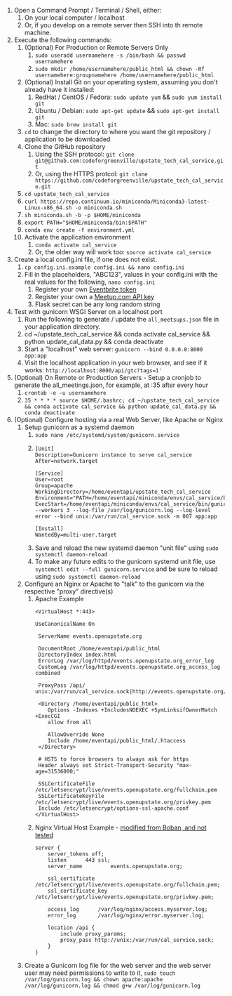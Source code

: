 1. Open a Command Prompt / Terminal / Shell, either:
   1. On your local computer / localhost
   1. Or, if you develop on a remote server then SSH into th remote machine.
2. Execute the following commands:
   1. (Optional) For Production or Remote Servers Only
      1. `sudo useradd usernamehere -s /bin/bash && passwd usernamehere`
      2. `sudo mkdir /home/usernamehere/public_html && chown -Rf usernamehere:groupnamehere /home/usernamehere/public_html`
   3. (Optional) Install Git on your operating system, assuming you don't already have it installed:
      1. RedHat / CentOS / Fedora: `sudo update yum` && `sudo yum install git`
      1. Ubuntu / Debian: `sudo apt-get update` && `sudo apt-get install git`
      1. Mac: `sudo brew install git`
   1. `cd` to change the directory to where you want the git repository / application to be downloaded
   5. Clone the GitHub repository
      1. Using the SSH protocol: `git clone git@github.com:codeforgreenville/upstate_tech_cal_service.git`
      1. Or, using the HTTPS protcol: `git clone https://github.com/codeforgreenville/upstate_tech_cal_service.git`
   6. `cd upstate_tech_cal_service`
   7. `curl https://repo.continuum.io/miniconda/Miniconda3-latest-Linux-x86_64.sh -o miniconda.sh`
   8. `sh miniconda.sh -b -p $HOME/miniconda`
   9. `export PATH="$HOME/miniconda/bin:$PATH"`
   10. `conda env create -f environment.yml`
   1. Activate the application environment
      1. `conda activate cal_service`
      1. Or, the older way will work too: `source activate cal_service`
3. Create a local config.ini file, if one does not exist.
   1. `cp config.ini.example config.ini && nano config.ini`
   1. Fill in the placeholders, "ABC123", values in your config.ini with the real values for the following, `nano config.ini`
      1. Register your own [Eventbrite token](https://www.eventbrite.com/support/articles/en_US/How_To/how-to-locate-your-eventbrite-api-user-key?lg=en_US)
       2. Register your own a [Meetup.com API key](https://secure.meetup.com/meetup_api/key/)
       3. Flask secret can be any long random string
5. Test with gunicorn WSGI Server on a localhost port
   1. Run the following to generate / update the `all_meetsups.json` file in your application directory.
   2. cd ~/upstate_tech_cal_service && conda activate cal_service && python update_cal_data.py && conda deactivate
   2. Start a "localhost" web server: `gunicorn --bind 0.0.0.0:8000 app:app`
   2. Visit the localhost application in your web browser, and see if it works: `http://localhost:8000/api/gtc?tags=1'`
4. (Optional) On Remote or Production Servers - Setup a cronjob to generate the all_meetings.json, for example, at :35 after every hour
   1. `crontab -e -u usernamehere`
   2. `35 * * * * source $HOME/.bashrc; cd ~/upstate_tech_cal_service && conda activate cal_service && python update_cal_data.py && conda deactivate`
6. (Optional) Configure hosting via a real Web Server, like Apache or Nginx
   1. Setup gunicorn as a systemd daemon
      1. `sudo nano /etc/systemd/system/gunicorn.service`
      1. ~~~
         [Unit]
         Description=Gunicorn instance to serve cal_service
         After=network.target

         [Service]
         User=root
         Group=apache
         WorkingDirectory=/home/eventapi/upstate_tech_cal_service
         Environment="PATH=/home/eventapi/miniconda/envs/cal_service/bin"
         ExecStart=/home/eventapi/miniconda/envs/cal_service/bin/gunicorn --workers 3 --log-file /var/log/gunicorn.log --log-level error --bind unix:/var/run/cal_service.sock -m 007 app:app

         [Install]
         WantedBy=multi-user.target
         ~~~
      1. Save and reload the new systemd daemon "unit file" using `sudo systemctl daemon-reload`
      1. To make any future edits to the gunicorn systemd unit file, use `systemctl edit --full gunicorn.service` and be sure to reload using `sudo systemctl daemon-reload`
   2. Configure an Nginx or Apache to "talk" to the gunicorn via the respective "proxy" directive(s)
      1. Apache Example
         ~~~
         <VirtualHost *:443>

         UseCanonicalName On

          ServerName events.openupstate.org

          DocumentRoot /home/eventapi/public_html
          DirectoryIndex index.html
          ErrorLog /var/log/httpd/events.openupstate.org_error_log
          CustomLog /var/log/httpd/events.openupstate.org_access_log combined

          ProxyPass /api/ unix:/var/run/cal_service.sock|http://events.openupstate.org/api/

          <Directory /home/eventapi/public_html>
             Options -Indexes +IncludesNOEXEC +SymLinksifOwnerMatch +ExecCGI
             allow from all

             AllowOverride None
             Include /home/eventapi/public_html/.htaccess
          </Directory>

          # HSTS to force browsers to always ask for https
          Header always set Strict-Transport-Security "max-age=31536000;"

          SSLCertificateFile /etc/letsencrypt/live/events.openupstate.org/fullchain.pem
          SSLCertificateKeyFile /etc/letsencrypt/live/events.openupstate.org/privkey.pem
          Include /etc/letsencrypt/options-ssl-apache.conf
         </VirtualHost>
         ~~~
      2. Nginx Virtual Host Example - [modified from Boban, and not tested](https://serverfault.com/q/892944)
         ~~~
         server {
             server_tokens off;
             listen      443 ssl;
             server_name         events.openupstate.org;

             ssl_certificate     /etc/letsencrypt/live/events.openupstate.org/fullchain.pem;
             ssl_certificate_key /etc/letsencrypt/live/events.openupstate.org/privkey.pem;

             access_log      /var/log/nginx/access.myserver.log;
             error_log       /var/log/nginx/error.myserver.log;

             location /api {
                 include proxy_params;
                 proxy_pass http://unix:/var/run/cal_service.sock;
             }
         }
         ~~~
   1. Create a Gunicorn log file for the web server and the web server user may need permissions to write to it, `sudo touch /var/log/gunicorn.log && chown apache:apache /var/log/gunicorn.log && chmod g+w /var/log/gunicorn.log`

